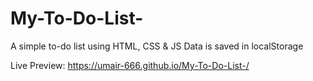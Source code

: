 # My-To-Do-List-
A simple to-do list using HTML, CSS & JS 
Data is saved in localStorage

Live Preview:
https://umair-666.github.io/My-To-Do-List-/
